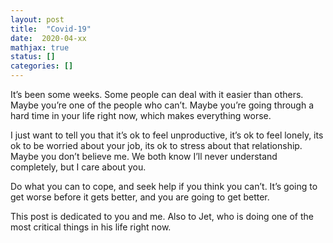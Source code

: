 ```yaml
---
layout: post
title:  "Covid-19"
date:  2020-04-xx
mathjax: true
status: []
categories: []
---
```


It’s been some weeks. Some people can deal with it easier than others. Maybe you’re one of the people who can’t. Maybe you’re going through a hard time in your life right now, which makes everything worse. 

I just want to tell you that it’s ok to feel unproductive, it’s ok to feel lonely, its ok to be worried about your job, its ok to stress about that relationship. Maybe you don’t believe me. We both know I’ll never understand completely, but I care about you.

Do what you can to cope, and seek help if you think you can’t. It’s going to get worse before it gets better, and you are going to get better. 

This post is dedicated to you and me. Also to Jet, who is doing one of the most critical things in his life right now.
